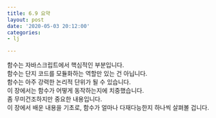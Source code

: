 ```yaml
---
title: 6.9 요약
layout: post
date: '2020-05-03 20:12:00'
categories:
- lj

---
```


함수는 자바스크립트에서 핵심적인 부분입니다.  
함수는 단지 코드를 모듈화하는 역할만 있는 건 아닙니다.  
함수는 아주 강력한 논리적 단위가 될 수 있습니다.  
이 장에서는 함수가 어떻게 동작하는지에 치중했습니다.  
좀 무미건조하지만 중요한 내용입니다.  
이 장에서 배운 내용을 기초로, 함수가 얼마나 다재다능한지 하나씩 살펴볼 겁니다.